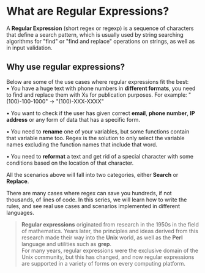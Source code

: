 # What are Regular Expressions?

A **Regular Expression** (short regex or regexp) is a sequence of characters that define a search pattern, which is usually used by string searching algorithms for "find" or "find and replace" operations on strings, as well as in input validation. 

## Why use regular expressions?
Below are some of the use cases where regular expressions fit the best:  
• You have a huge text with phone numbers in **different formats**, you need to find and replace them with Xs for publication purposes. For example: "(100)-100-1000" -> "(100)-XXX-XXXX"

• You want to check if the user has given correct **email**, **phone number**, **IP address** or any form of data that has a specific form.

• You need to **rename** one of your variables, but some functions contain that variable name too. Regex is the solution to only select the variable names excluding the function names that include that word.

• You need to **reformat** a text and get rid of a special character with some conditions based on the location of that character.

All the scenarios above will fall into two categories, either **Search** or **Replace**.

There are many cases where regex can save you hundreds, if not thousands, of lines of code. 
In this series, we will learn how to write the rules, and see real use cases and scenarios implemented in different languages.

> **Regular expressions** originated from research in the 1950s in the field of mathematics. Years later, the principles and ideas derived from this research made their way into the **Unix** world, as well as the **Perl** language and utilities such as **grep**.  
For many years, regular expressions were the exclusive domain of the Unix community, but this has changed, and now regular expressions are supported in a variety of forms on every computing platform.

